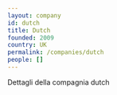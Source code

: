 ```yaml
---
layout: company
id: dutch
title: Dutch
founded: 2009
country: UK
permalink: /companies/dutch
people: []
---
```


Dettagli della compagnia dutch